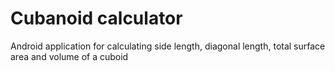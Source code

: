 # Cubanoid calculator
Android application for calculating side length, diagonal length, total surface area and volume of a cuboid
